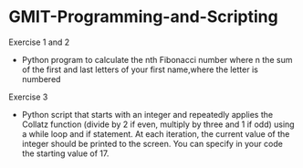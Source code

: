 # GMIT-Programming-and-Scripting
Exercise 1 and 2
  - Python program to calculate the nth Fibonacci number where n the sum of the first and last letters of your first name,where the     letter is numbered

Exercise 3
  - Python script that starts with an integer and repeatedly applies the Collatz function (divide by 2 if even, multiply by three and 1 if odd) using a while loop and if statement. At each iteration, the current value of the integer should be printed to the screen. You can specify in your code the starting value of 17.
